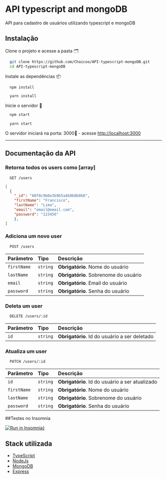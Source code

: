 
# API typescript and mongoDB

API para cadastro de usuários utilizando typescript e mongoDB

## Instalação

Clone o projeto e acesse a pasta 🗂️

```bash
  git clone https://github.com/Chaicoo/API-typescript-mongoDB.git
  cd API-typescript-mongoDB

```

Instale as dependências 📦️

```bash
  npm install

  yarn install
```

Inicie o servidor 🚀️

```bash
  npm start

  yarn start
```

O servidor iniciará na porta: 3000🚪 - acesse <http://localhost:3000>

------

## Documentação da API

### Retorna todos os users como [array]

```http
  GET /users
```

```json
[
  {
    "_id": "60f0c9b0e3b9b5a4b8b0b0b0",
    "firstName": "Francisco",
    "lastName": "Lima",
    "email": "email@email.com",
    "password": "123456"
    },
]
```

### Adiciona um novo user

```http
  POST /users
```

| Parâmetro   | Tipo       | Descrição                           |
| :---------- | :--------- | :---------------------------------- |
| `firstName`      | `string`   | **Obrigatório**. Nome do usuário    |
| `lastName`      | `string`   | **Obrigatório**. Sobrenome do usuário    |
| `email`     | `string`   | **Obrigatório**. Email do usuário   |
| `password`  | `string`   | **Obrigatório**. Senha do usuário   |

### Deleta um user

```http
  DELETE /users/:id
```

| Parâmetro | Tipo     | Descrição                       |
| :-------- | :------- | :------------------------------ |
| `id`      | `string` | **Obrigatório**. Id do usuário a ser deletado |

### Atualiza um user

```http
  PATCH /users/:id
```

| Parâmetro | Tipo     | Descrição                       |
| :-------- | :------- | :------------------------------ |
| `id`      | `string` | **Obrigatório**. Id do usuário a ser atualizado |
| `firstName`      | `string`   | **Obrigatório**. Nome do usuário    |
| `lastName`      | `string`   | **Obrigatório**. Sobrenome do usuário    |
| `password`  | `string`   | **Obrigatório**. Senha do usuário   |

##Testes no Insomnia

[![Run in Insomnia}](https://insomnia.rest/images/run.svg)](https://insomnia.rest/run/?label=API%20typescript%20and%20mongoDB&uri=https%3A%2F%2Fraw.githubusercontent.com%2FChaicoo%2FAPI-typescript-mongoDB%2Fmain%2FInsomnia_2023-05-14.json)

## Stack utilizada

* [TypeScript](https://www.typescriptlang.org/)
* [NodeJs](https://nodejs.org/en/)
* [MongoDB](https://www.mongodb.com/)
* [Express](https://expressjs.com/pt-br/)
